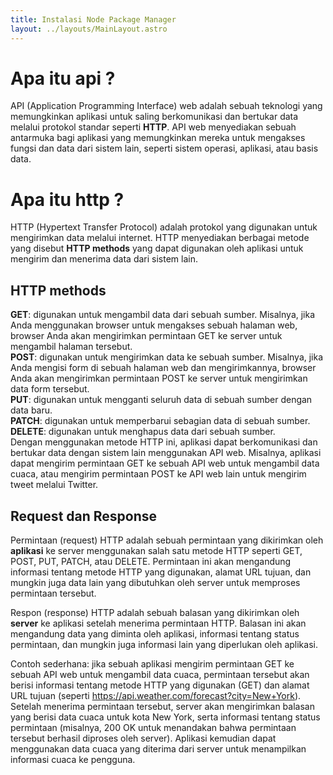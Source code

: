 ```yaml
---
title: Instalasi Node Package Manager
layout: ../layouts/MainLayout.astro
---
```

# Apa itu api ?

API (Application Programming Interface) web adalah sebuah teknologi yang memungkinkan aplikasi untuk saling berkomunikasi dan bertukar data melalui protokol standar seperti <b>HTTP</b>. API web menyediakan sebuah antarmuka bagi aplikasi yang memungkinkan mereka untuk mengakses fungsi dan data dari sistem lain, seperti sistem operasi, aplikasi, atau basis data.
# Apa itu http ?
HTTP (Hypertext Transfer Protocol) adalah protokol yang digunakan untuk mengirimkan data melalui internet. HTTP menyediakan berbagai metode yang disebut <b>HTTP methods</b> yang dapat digunakan oleh aplikasi untuk mengirim dan menerima data dari sistem lain.
</br>
## HTTP methods
<b>GET</b>: digunakan untuk mengambil data dari sebuah sumber. Misalnya, jika Anda menggunakan browser untuk mengakses sebuah halaman web, browser Anda akan mengirimkan permintaan GET ke server untuk mengambil halaman tersebut.</br>
<b>POST</b>: digunakan untuk mengirimkan data ke sebuah sumber. Misalnya, jika Anda mengisi form di sebuah halaman web dan mengirimkannya, browser Anda akan mengirimkan permintaan POST ke server untuk mengirimkan data form tersebut.</br>
<b>PUT</b>: digunakan untuk mengganti seluruh data di sebuah sumber dengan data baru.</br>
<b>PATCH</b>: digunakan untuk memperbarui sebagian data di sebuah sumber.</br>
<b>DELETE</b>: digunakan untuk menghapus data dari sebuah sumber.</br>
Dengan menggunakan metode HTTP ini, aplikasi dapat berkomunikasi dan bertukar data dengan sistem lain menggunakan API web. Misalnya, aplikasi dapat mengirim permintaan GET ke sebuah API web untuk mengambil data cuaca, atau mengirim permintaan POST ke API web lain untuk mengirim tweet melalui Twitter.

## Request dan Response
Permintaan (request) HTTP adalah sebuah permintaan yang dikirimkan oleh <b>aplikasi</b> ke server menggunakan salah satu metode HTTP seperti GET, POST, PUT, PATCH, atau DELETE. Permintaan ini akan mengandung informasi tentang metode HTTP yang digunakan, alamat URL tujuan, dan mungkin juga data lain yang dibutuhkan oleh server untuk memproses permintaan tersebut.

Respon (response) HTTP adalah sebuah balasan yang dikirimkan oleh <b>server</b> ke aplikasi setelah menerima permintaan HTTP. Balasan ini akan mengandung data yang diminta oleh aplikasi, informasi tentang status permintaan, dan mungkin juga informasi lain yang diperlukan oleh aplikasi.

Contoh sederhana: jika sebuah aplikasi mengirim permintaan GET ke sebuah API web untuk mengambil data cuaca, permintaan tersebut akan berisi informasi tentang metode HTTP yang digunakan (GET) dan alamat URL tujuan (seperti https://api.weather.com/forecast?city=New+York). Setelah menerima permintaan tersebut, server akan mengirimkan balasan yang berisi data cuaca untuk kota New York, serta informasi tentang status permintaan (misalnya, 200 OK untuk menandakan bahwa permintaan tersebut berhasil diproses oleh server). Aplikasi kemudian dapat menggunakan data cuaca yang diterima dari server untuk menampilkan informasi cuaca ke pengguna.